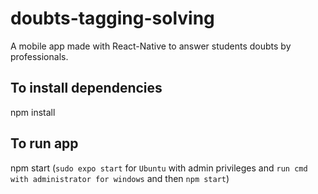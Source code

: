 # doubts-tagging-solving
A mobile app made with React-Native to answer students doubts by professionals.

## To install dependencies
 npm install

## To run app
npm start (`sudo expo start` for `Ubuntu` with admin privileges and `run cmd with administrator for windows` and then `npm start`)
